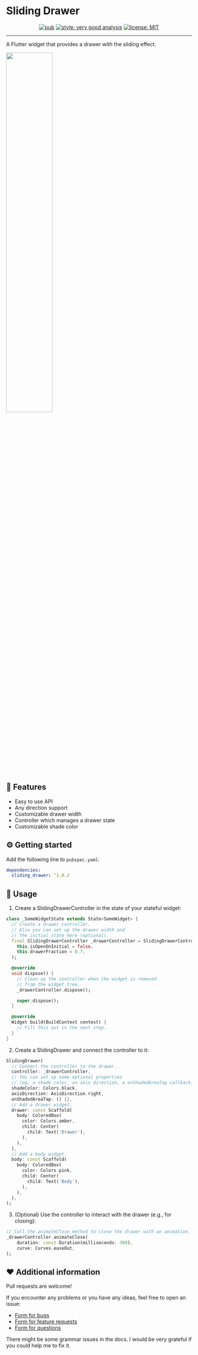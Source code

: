 
# Sliding Drawer

<p align="center">
    <a href="https://pub.dev/packages/sliding_drawer"><img src="https://img.shields.io/pub/v/sliding_drawer.svg" alt="pub"></a>
    <a href="https://pub.dev/packages/very_good_analysis"><img src="https://img.shields.io/badge/style-very_good_analysis-B22C89.svg" alt="style: very good analysis"></a>
    <a href="https://opensource.org/licenses/MIT"><img src="https://img.shields.io/badge/license-MIT-blue.svg" alt="license: MIT"></a>
</p>

---

A Flutter widget that provides a drawer with the sliding effect.

<img src="https://user-images.githubusercontent.com/39079821/194698857-c7c869ae-a856-417b-abbe-49c409a37408.gif" width="50%"/>

## 🎯 Features

* Easy to use API
* Any direction support
* Customizable drawer width
* Controller which manages a drawer state
* Customizable shade color

## ⚙️ Getting started

Add the following line to `pubspec.yaml`:

```yaml
dependencies:
  sliding_drawer: ^1.0.2
```

## 🚀 Usage

1. Create a SlidingDrawerController in the state of your stateful widget:

```dart
class _SomeWidgetState extends State<SomeWidget> {
  // Create a drawer controller.
  // Also you can set up the drawer width and
  // the initial state here (optional).
  final SlidingDrawerController _drawerController = SlidingDrawerController(
    this.isOpenOnInitial = false,
    this.drawerFraction = 0.7,
  );

  @override
  void dispose() {
    // Clean up the controller when the widget is removed
    // from the widget tree.
    _drawerController.dispose();

    super.dispose();
  }

  @override
  Widget build(BuildContext context) {
    // Fill this out in the next step.
  }
}
```

2. Create a SlidingDrawer and connect the controller to it:

```dart
SlidingDrawer(
  // Connect the controller to the drawer.
  controller: _drawerController,
  // You can set up some optional properties
  // (eg, a shade color, an axis direction, a onShadedAreaTap callback)
  shadeColor: Colors.black,
  axisDirection: AxisDirection.right,
  onShadedAreaTap: () {},
  // Add a drawer widget.
  drawer: const Scaffold(
    body: ColoredBox(
      color: Colors.amber,
      child: Center(
        child: Text('Drawer'),
      ),
    ),
  ),
  // Add a body widget.
  body: const Scaffold(
    body: ColoredBox(
      color: Colors.pink,
      child: Center(
        child: Text('Body'),
      ),
    ),
  ),
);
```

3. (Optional) Use the controller to interact with the drawer (e.g., for closing):

```dart
// Call the animateClose method to close the drawer with an animation. 
_drawerController.animateClose(
    duration: const Duration(milliseconds: 300),
    curve: Curves.easeOut,
);
```

## ❤️ Additional information

Pull requests are welcome!

If you encounter any problems or you have any ideas, feel free to open an issue: 
 * [Form for bugs](https://github.com/ilia-korolev/sliding_drawer/issues/new?template=bug_report.md)
 * [Form for feature requests](https://github.com/ilia-korolev/sliding_drawer/issues/new?template=feature_request.md)
 * [Form for questions](https://github.com/ilia-korolev/sliding_drawer/issues/new?template=question.md)

There might be some grammar issues in the docs. I would be very grateful if you could help me to fix it.
